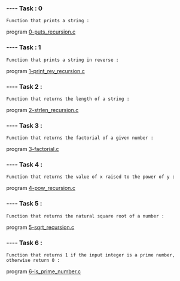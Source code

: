 ### ---- Task : 0

    Function that prints a string :

program [0-puts_recursion.c](https://github.com/Mylliah/holbertonschool-low_level_programming/blob/main/recursion/0-puts_recursion.c)


### ---- Task : 1

    Function that prints a string in reverse : 

program [1-print_rev_recursion.c](https://github.com/Mylliah/holbertonschool-low_level_programming/blob/main/recursion/1-print_rev_recursion.c)


### ---- Task 2 : 

    Function that returns the length of a string :

program [2-strlen_recursion.c](https://github.com/Mylliah/holbertonschool-low_level_programming/blob/main/recursion/2-strlen_recursion.c)


### ---- Task 3 :

    Function that returns the factorial of a given number : 

program [3-factorial.c](https://github.com/Mylliah/holbertonschool-low_level_programming/blob/main/recursion/3-factorial.c)

### ---- Task 4 :

    Function that returns the value of x raised to the power of y :

program [4-pow_recursion.c](https://github.com/Mylliah/holbertonschool-low_level_programming/blob/main/recursion/4-pow_recursion.c)


### ---- Task 5 :

    Function that returns the natural square root of a number : 

program [5-sqrt_recursion.c](https://github.com/Mylliah/holbertonschool-low_level_programming/blob/main/recursion/5-sqrt_recursion.c)


### ---- Task 6 : 

    Function that returns 1 if the input integer is a prime number, otherwise return 0 :

program [6-is_prime_number.c](https://github.com/Mylliah/holbertonschool-low_level_programming/blob/main/recursion/6-is_prime_number.c)



